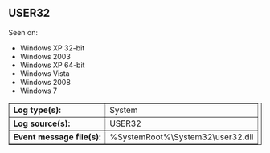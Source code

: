 ## USER32

Seen on:
* Windows XP 32-bit
* Windows 2003
* Windows XP 64-bit
* Windows Vista
* Windows 2008
* Windows 7

<table border="1" class="docutils">
  <tbody>
    <tr>
      <td><b>Log type(s):</b></td>
      <td>System</td>
    </tr>
    <tr>
      <td><b>Log source(s):</b></td>
      <td>USER32</td>
    </tr>
    <tr>
      <td><b>Event message file(s):</b></td>
      <td>%SystemRoot%\System32\user32.dll</td>
    </tr>
  </tbody>
</table>

&nbsp;

